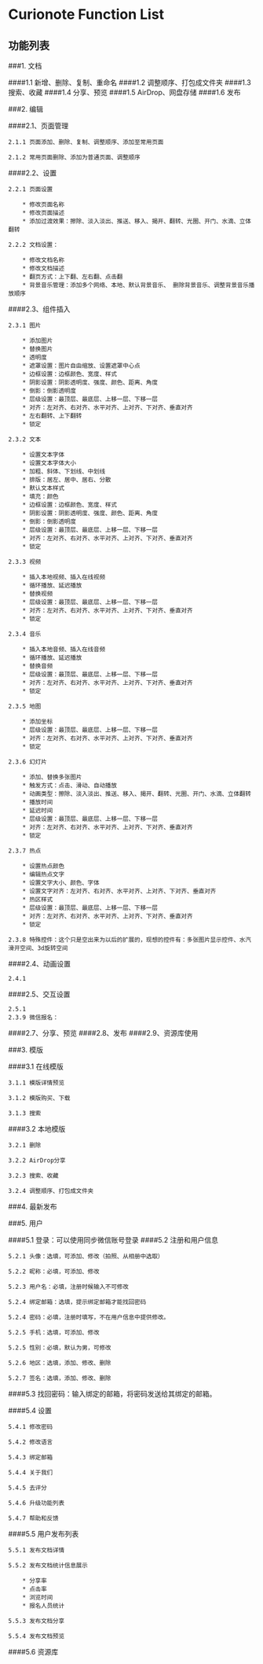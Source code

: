 Curionote Function List
===================

功能列表
-----------------------------------------

###1. 文档

####1.1 新增、删除、复制、重命名
####1.2 调整顺序、打包成文件夹
####1.3 搜索、收藏
####1.4 分享、预览
####1.5 AirDrop、网盘存储
####1.6 发布

###2. 编辑

####2.1、页面管理
	
	2.1.1 页面添加、删除、复制、调整顺序、添加至常用页面
	
	2.1.2 常用页面删除、添加为普通页面、调整顺序
	
####2.2、设置
	
	2.2.1 页面设置
		
		* 修改页面名称
		* 修改页面描述
		* 添加过渡效果：擦除、淡入淡出、推送、移入、揭开、翻转、光圈、开门、水滴、立体翻转
		
	2.2.2 文档设置：
		
		* 修改文档名称
		* 修改文档描述
		* 翻页方式：上下翻、左右翻、点击翻
		* 背景音乐管理：添加多个网络、本地、默认背景音乐、 删除背景音乐、调整背景音乐播放顺序
		
####2.3、组件插入

	2.3.1 图片
		
		* 添加图片
		* 替换图片
		* 透明度
		* 遮罩设置：图片自由缩放、设置遮罩中心点
		* 边框设置：边框颜色、宽度、样式
		* 阴影设置：阴影透明度、强度、颜色、距离、角度
		* 倒影：倒影透明度
		* 层级设置：最顶层、最底层、上移一层、下移一层
		* 对齐：左对齐、右对齐、水平对齐、上对齐、下对齐、垂直对齐
		* 左右翻转、上下翻转
		* 锁定
		
	2.3.2 文本
	
		* 设置文本字体
		* 设置文本字体大小
		* 加粗、斜体、下划线、中划线
		* 排版：居左、居中、居右、分散
		* 默认文本样式
		* 填充：颜色
		* 边框设置：边框颜色、宽度、样式
		* 阴影设置：阴影透明度、强度、颜色、距离、角度
		* 倒影：倒影透明度
		* 层级设置：最顶层、最底层、上移一层、下移一层
		* 对齐：左对齐、右对齐、水平对齐、上对齐、下对齐、垂直对齐
		* 锁定
		
	2.3.3 视频
	
		* 插入本地视频、插入在线视频
		* 循环播放、延迟播放
		* 替换视频
		* 层级设置：最顶层、最底层、上移一层、下移一层
		* 对齐：左对齐、右对齐、水平对齐、上对齐、下对齐、垂直对齐
		* 锁定
		
	2.3.4 音乐
	
		* 插入本地音频、插入在线音频
		* 循环播放、延迟播放
		* 替换音频
		* 层级设置：最顶层、最底层、上移一层、下移一层
		* 对齐：左对齐、右对齐、水平对齐、上对齐、下对齐、垂直对齐
		* 锁定

	2.3.5 地图
		
		* 添加坐标
		* 层级设置：最顶层、最底层、上移一层、下移一层
		* 对齐：左对齐、右对齐、水平对齐、上对齐、下对齐、垂直对齐
		* 锁定
	
	2.3.6 幻灯片
	
		* 添加、替换多张图片
		* 触发方式：点击、滑动、自动播放
		* 动画类型：擦除、淡入淡出、推送、移入、揭开、翻转、光圈、开门、水滴、立体翻转
		* 播放时间
		* 延迟时间
		* 层级设置：最顶层、最底层、上移一层、下移一层
		* 对齐：左对齐、右对齐、水平对齐、上对齐、下对齐、垂直对齐
		* 锁定
	
	2.3.7 热点

		* 设置热点颜色
		* 编辑热点文字
		* 设置文字大小、颜色、字体
		* 设置文字对齐：左对齐、右对齐、水平对齐、上对齐、下对齐、垂直对齐
		* 热区样式
		* 层级设置：最顶层、最底层、上移一层、下移一层
		* 对齐：左对齐、右对齐、水平对齐、上对齐、下对齐、垂直对齐
		* 锁定

	2.3.8 特殊控件：这个只是空出来为以后的扩展的，现想的控件有：多张图片显示控件、水汽滑开空间、3d旋转空间

	
####2.4、动画设置

	2.4.1

####2.5、交互设置
	
	2.5.1
	2.3.9 微信报名：
	
####2.7、分享、预览
####2.8、发布
####2.9、资源库使用

###3. 模版 

####3.1 在线模版

	3.1.1 模版详情预览

	3.1.2 模版购买、下载

	3.1.3 搜索
	
####3.2 本地模版

	3.2.1 删除

	3.2.2 AirDrop分享

	3.2.3 搜索、收藏

	3.2.4 调整顺序、打包成文件夹

###4. 最新发布
 

###5. 用户

####5.1 登录：可以使用同步微信账号登录
####5.2 注册和用户信息

	5.2.1 头像：选填，可添加、修改（拍照、从相册中选取）

	5.2.2 昵称：必填，可添加、修改

	5.2.3 用户名：必填，注册时候输入不可修改

	5.2.4 绑定邮箱：选填，提示绑定邮箱才能找回密码

	5.2.4 密码：必填，注册时填写，不在用户信息中提供修改。

	5.2.5 手机：选填，可添加、修改

	5.2.5 性别：必填，默认为男，可修改

	5.2.6 地区：选填，添加、修改、删除

	5.2.7 签名：选填，添加、修改、删除

####5.3 找回密码：输入绑定的邮箱，将密码发送给其绑定的邮箱。

####5.4  设置

	5.4.1 修改密码

	5.4.2 修改语言

	5.4.3 绑定邮箱

	5.4.4 关于我们
	
	5.4.5 去评分

	5.4.6 升级功能列表

	5.4.7 帮助和反馈
 
####5.5 用户发布列表

	5.5.1 发布文档详情

	5.5.2 发布文档统计信息展示
	
		* 分享率 
		* 点击率
		* 浏览时间
		* 报名人员统计

	5.5.3 发布文档分享

	5.5.4 发布文档预览

####5.6 资源库
			



